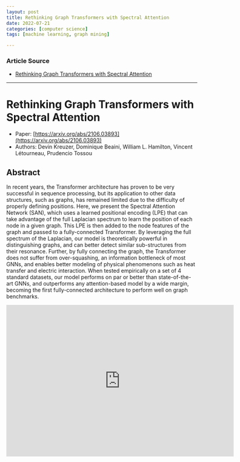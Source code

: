 ```yaml
---
layout: post
title: Rethinking Graph Transformers with Spectral Attention
date: 2022-07-21
categories: [computer science]
tags: [machine learning, graph mining]

---
```


### Article Source

* [Rethinking Graph Transformers with Spectral Attention](https://www.youtube.com/watch?v=51_K8RDVlXY)


---

# Rethinking Graph Transformers with Spectral Attention

* Paper: [https://arxiv.org/abs/2106.03893](https://arxiv.org/abs/2106.03893)
* Authors: Devin Kreuzer, Dominique Beaini, William L. Hamilton, Vincent Létourneau, Prudencio Tossou



## Abstract

In recent years, the Transformer architecture has proven to be very successful in sequence processing, but its application to other data structures, such as graphs, has remained limited due to the difficulty of properly defining positions. Here, we present the Spectral Attention Network (SAN), which uses a learned positional encoding (LPE) that can take advantage of the full Laplacian spectrum to learn the position of each node in a given graph. This LPE is then added to the node features of the graph and passed to a fully-connected Transformer. By leveraging the full spectrum of the Laplacian, our model is theoretically powerful in distinguishing graphs, and can better detect similar sub-structures from their resonance. Further, by fully connecting the graph, the Transformer does not suffer from over-squashing, an information bottleneck of most GNNs, and enables better modeling of physical phenomenons such as heat transfer and electric interaction. When tested empirically on a set of 4 standard datasets, our model performs on par or better than state-of-the-art GNNs, and outperforms any attention-based model by a wide margin, becoming the first fully-connected architecture to perform well on graph benchmarks.

<iframe width="600" height="400" src="https://www.youtube.com/embed/51_K8RDVlXY" title="YouTube video player" frameborder="0" allow="accelerometer; autoplay; clipboard-write; encrypted-media; gyroscope; picture-in-picture" allowfullscreen></iframe>
